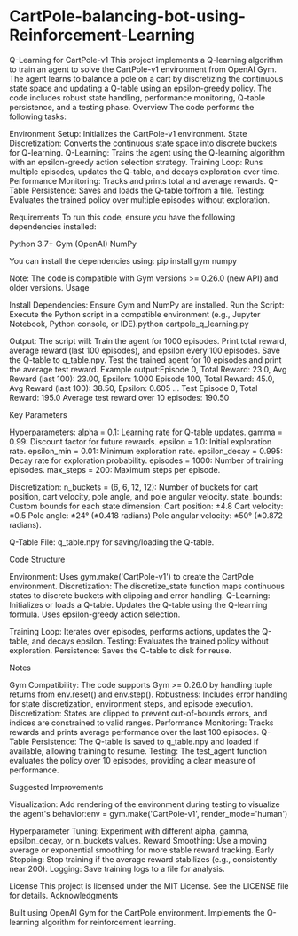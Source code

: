 # CartPole-balancing-bot-using-Reinforcement-Learning
Q-Learning for CartPole-v1
This project implements a Q-learning algorithm to train an agent to solve the CartPole-v1 environment from OpenAI Gym. The agent learns to balance a pole on a cart by discretizing the continuous state space and updating a Q-table using an epsilon-greedy policy. The code includes robust state handling, performance monitoring, Q-table persistence, and a testing phase.
Overview
The code performs the following tasks:

Environment Setup: Initializes the CartPole-v1 environment.
State Discretization: Converts the continuous state space into discrete buckets for Q-learning.
Q-Learning: Trains the agent using the Q-learning algorithm with an epsilon-greedy action selection strategy.
Training Loop: Runs multiple episodes, updates the Q-table, and decays exploration over time.
Performance Monitoring: Tracks and prints total and average rewards.
Q-Table Persistence: Saves and loads the Q-table to/from a file.
Testing: Evaluates the trained policy over multiple episodes without exploration.

Requirements
To run this code, ensure you have the following dependencies installed:

Python 3.7+
Gym (OpenAI)
NumPy

You can install the dependencies using:
pip install gym numpy

Note: The code is compatible with Gym versions >= 0.26.0 (new API) and older versions.
Usage

Install Dependencies: Ensure Gym and NumPy are installed.
Run the Script: Execute the Python script in a compatible environment (e.g., Jupyter Notebook, Python console, or IDE).python cartpole_q_learning.py


Output: The script will:
Train the agent for 1000 episodes.
Print total reward, average reward (last 100 episodes), and epsilon every 100 episodes.
Save the Q-table to q_table.npy.
Test the trained agent for 10 episodes and print the average test reward.
Example output:Episode 0, Total Reward: 23.0, Avg Reward (last 100): 23.00, Epsilon: 1.000
Episode 100, Total Reward: 45.0, Avg Reward (last 100): 38.50, Epsilon: 0.605
...
Test Episode 0, Total Reward: 195.0
Average test reward over 10 episodes: 190.50





Key Parameters

Hyperparameters:
alpha = 0.1: Learning rate for Q-table updates.
gamma = 0.99: Discount factor for future rewards.
epsilon = 1.0: Initial exploration rate.
epsilon_min = 0.01: Minimum exploration rate.
epsilon_decay = 0.995: Decay rate for exploration probability.
episodes = 1000: Number of training episodes.
max_steps = 200: Maximum steps per episode.


Discretization:
n_buckets = (6, 6, 12, 12): Number of buckets for cart position, cart velocity, pole angle, and pole angular velocity.
state_bounds: Custom bounds for each state dimension:
Cart position: ±4.8
Cart velocity: ±0.5
Pole angle: ±24° (±0.418 radians)
Pole angular velocity: ±50° (±0.872 radians).




Q-Table File: q_table.npy for saving/loading the Q-table.

Code Structure

Environment: Uses gym.make('CartPole-v1') to create the CartPole environment.
Discretization: The discretize_state function maps continuous states to discrete buckets with clipping and error handling.
Q-Learning:
Initializes or loads a Q-table.
Updates the Q-table using the Q-learning formula.
Uses epsilon-greedy action selection.


Training Loop: Iterates over episodes, performs actions, updates the Q-table, and decays epsilon.
Testing: Evaluates the trained policy without exploration.
Persistence: Saves the Q-table to disk for reuse.

Notes

Gym Compatibility: The code supports Gym >= 0.26.0 by handling tuple returns from env.reset() and env.step().
Robustness: Includes error handling for state discretization, environment steps, and episode execution.
Discretization: States are clipped to prevent out-of-bounds errors, and indices are constrained to valid ranges.
Performance Monitoring: Tracks rewards and prints average performance over the last 100 episodes.
Q-Table Persistence: The Q-table is saved to q_table.npy and loaded if available, allowing training to resume.
Testing: The test_agent function evaluates the policy over 10 episodes, providing a clear measure of performance.

Suggested Improvements

Visualization: Add rendering of the environment during testing to visualize the agent's behavior:env = gym.make('CartPole-v1', render_mode='human')


Hyperparameter Tuning: Experiment with different alpha, gamma, epsilon_decay, or n_buckets values.
Reward Smoothing: Use a moving average or exponential smoothing for more stable reward tracking.
Early Stopping: Stop training if the average reward stabilizes (e.g., consistently near 200).
Logging: Save training logs to a file for analysis.

License
This project is licensed under the MIT License. See the LICENSE file for details.
Acknowledgments

Built using OpenAI Gym for the CartPole environment.
Implements the Q-learning algorithm for reinforcement learning.


